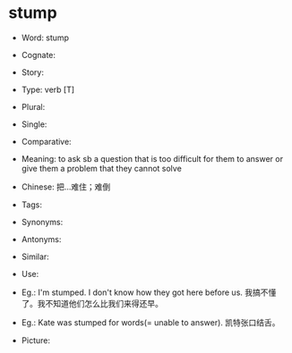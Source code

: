 # stump

- Word: stump
- Cognate: 
- Story: 

- Type: verb [T]
- Plural: 
- Single: 
- Comparative: 
- Meaning: to ask sb a question that is too difficult for them to answer or give them a problem that they cannot solve
- Chinese: 把…难住；难倒
- Tags: 
- Synonyms: 
- Antonyms: 
- Similar: 
- Use: 
- Eg.: I'm stumped. I don't know how they got here before us. 我搞不懂了。我不知道他们怎么比我们来得还早。
- Eg.: Kate was stumped for words(= unable to answer). 凯特张口结舌。
- Picture: 

